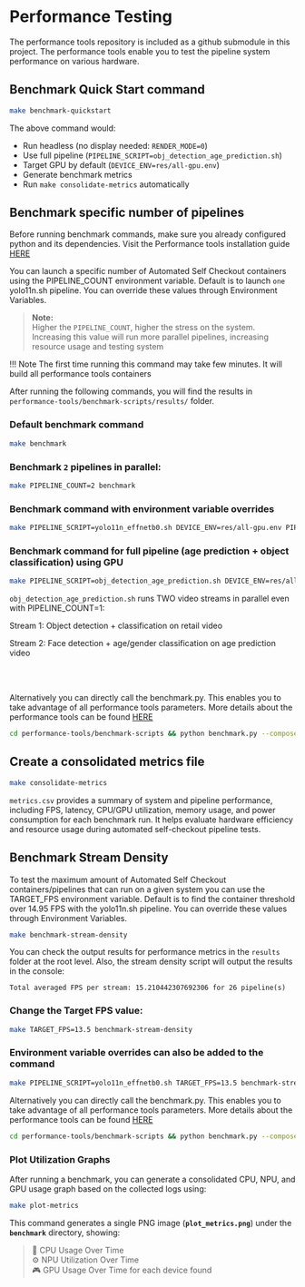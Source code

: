 # Performance Testing

The performance tools repository is included as a github submodule in this project. The performance tools enable you to test the pipeline system performance on various hardware. 

## Benchmark Quick Start command

```bash
make benchmark-quickstart
```
The above command would:
- Run headless (no display needed: `RENDER_MODE=0`)
- Use full pipeline (`PIPELINE_SCRIPT=obj_detection_age_prediction.sh`)
- Target GPU by default (`DEVICE_ENV=res/all-gpu.env`)
- Generate benchmark metrics
- Run `make consolidate-metrics` automatically

## Benchmark specific number of pipelines

Before running benchmark commands, make sure you already configured python and its dependencies. Visit the Performance tools installation guide [HERE]((../../performance-tools/benchmark.md#benchmark-a-cv-pipeline))

You can launch a specific number of Automated Self Checkout containers using the PIPELINE_COUNT environment variable. Default is to launch `one` yolo11n.sh pipeline. You can override these values through Environment Variables.
> **Note:**  
> Higher the `PIPELINE_COUNT`, higher the stress on the system.  
> Increasing this value will run more parallel pipelines, increasing resource usage and testing system

!!! Note
    The first time running this command may take few minutes. It will build all performance tools containers

After running the following commands, you will find the results in `performance-tools/benchmark-scripts/results/` folder.

### Default benchmark command

```bash
make benchmark
```

### Benchmark `2` pipelines in parallel:

```bash
make PIPELINE_COUNT=2 benchmark 
```

### Benchmark command with environment variable overrides

```bash
make PIPELINE_SCRIPT=yolo11n_effnetb0.sh DEVICE_ENV=res/all-gpu.env PIPELINE_COUNT=1 benchmark
```

### Benchmark command for full pipeline (age prediction + object classification) using GPU

```bash
make PIPELINE_SCRIPT=obj_detection_age_prediction.sh DEVICE_ENV=res/all-gpu.env PIPELINE_COUNT=1 benchmark
```
`obj_detection_age_prediction.sh` runs TWO video streams in parallel even with PIPELINE_COUNT=1:

Stream 1: Object detection + classification on retail video

Stream 2: Face detection + age/gender classification on age prediction video

<br><br>

Alternatively you can directly call the benchmark.py. This enables you to take advantage of all performance tools parameters. More details about the performance tools can be found [HERE](../../performance-tools/benchmark.md#benchmark-a-cv-pipeline)

```bash
cd performance-tools/benchmark-scripts && python benchmark.py --compose_file ../../src/docker-compose.yml --pipeline 2
```

## Create a consolidated metrics file 

```bash
make consolidate-metrics
```

`metrics.csv` provides a summary of system and pipeline performance, including FPS, latency, CPU/GPU utilization, memory usage, and power consumption for each benchmark run.
It helps evaluate hardware efficiency and resource usage during automated self-checkout pipeline tests.

## Benchmark Stream Density

To test the maximum amount of Automated Self Checkout containers/pipelines that can run on a given system you can use the TARGET_FPS environment variable. Default is to find the container threshold over 14.95 FPS with the yolo11n.sh pipeline. You can override these values through Environment Variables.

```bash
make benchmark-stream-density
```

You can check the output results for performance metrics in the `results` folder at the root level. Also, the stream density script will output the results in the console:

```
Total averaged FPS per stream: 15.210442307692306 for 26 pipeline(s)
```

### Change the Target FPS value:

```bash
make TARGET_FPS=13.5 benchmark-stream-density
```

### Environment variable overrides can also be added to the command

```bash
make PIPELINE_SCRIPT=yolo11n_effnetb0.sh TARGET_FPS=13.5 benchmark-stream-density
```

Alternatively you can directly call the benchmark.py. This enables you to take advantage of all performance tools parameters. More details about the performance tools can be found [HERE](../../performance-tools/benchmark.md#benchmark-stream-density-for-cv-pipelines)

```bash
cd performance-tools/benchmark-scripts && python benchmark.py --compose_file ../../src/docker-compose.yml --target_fps 14
```

### Plot Utilization Graphs

After running a benchmark, you can generate a consolidated CPU, NPU, and GPU usage graph based on the collected logs using:
```bash
make plot-metrics
```
This command generates a single PNG image (**`plot_metrics.png`**) under the **`benchmark`** directory, showing:  
> 🧠 CPU Usage Over Time  
> ⚙️ NPU Utilization Over Time  
> 🎮 GPU Usage Over Time for each device found  
